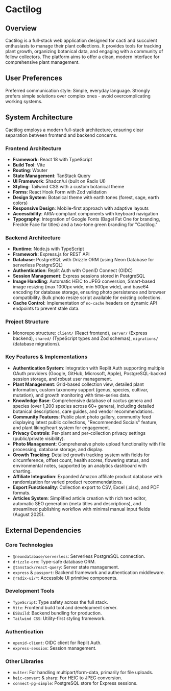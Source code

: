 # Cactilog

## Overview
Cactilog is a full-stack web application designed for cacti and succulent enthusiasts to manage their plant collections. It provides tools for tracking plant growth, organizing botanical data, and engaging with a community of fellow collectors. The platform aims to offer a clean, modern interface for comprehensive plant management.

## User Preferences
Preferred communication style: Simple, everyday language.
Strongly prefers simple solutions over complex ones - avoid overcomplicating working systems.

## System Architecture
Cactilog employs a modern full-stack architecture, ensuring clear separation between frontend and backend concerns.

### Frontend Architecture
- **Framework**: React 18 with TypeScript
- **Build Tool**: Vite
- **Routing**: Wouter
- **State Management**: TanStack Query
- **UI Framework**: Shadcn/ui (built on Radix UI)
- **Styling**: Tailwind CSS with a custom botanical theme
- **Forms**: React Hook Form with Zod validation
- **Design System**: Botanical theme with earth tones (forest, sage, earth colors)
- **Responsive Design**: Mobile-first approach with adaptive layouts
- **Accessibility**: ARIA-compliant components with keyboard navigation
- **Typography**: Integration of Google Fonts (Bagel Fat One for branding, Freckle Face for titles) and a two-tone green branding for "Cactilog."

### Backend Architecture
- **Runtime**: Node.js with TypeScript
- **Framework**: Express.js for REST API
- **Database**: PostgreSQL with Drizzle ORM (using Neon Database for serverless PostgreSQL)
- **Authentication**: Replit Auth with OpenID Connect (OIDC)
- **Session Management**: Express sessions stored in PostgreSQL
- **Image Handling**: Automatic HEIC to JPEG conversion, Smart-based image resizing (max 1000px wide, min 500px wide), and base64 encoding for database storage, ensuring photo persistence and browser compatibility. Bulk photo resize script available for existing collections.
- **Cache Control**: Implementation of `no-cache` headers on dynamic API endpoints to prevent stale data.

### Project Structure
- Monorepo structure: `client/` (React frontend), `server/` (Express backend), `shared/` (TypeScript types and Zod schemas), `migrations/` (database migrations).

### Key Features & Implementations
- **Authentication System**: Integration with Replit Auth supporting multiple OAuth providers (Google, GitHub, Microsoft, Apple), PostgreSQL-backed session storage, and robust user management.
- **Plant Management**: Grid-based collection view, detailed plant information, custom taxonomy support (genus, species, cultivar, mutation), and growth monitoring with time-series data.
- **Knowledge Base**: Comprehensive database of cactus genera and species (over 1,200 species across 60+ genera), including detailed botanical descriptions, care guides, and vendor recommendations.
- **Community Features**: Public plant photo gallery, community feed displaying latest public collections, "Recommended Socials" feature, and plant liking/heart system for engagement.
- **Privacy Controls**: Per-plant and per-collection privacy settings (public/private visibility).
- **Photo Management**: Comprehensive photo upload functionality with file processing, database storage, and display.
- **Growth Tracking**: Detailed growth tracking system with fields for circumference, offset count, health scores, flowering status, and environmental notes, supported by an analytics dashboard with charting.
- **Affiliate Integration**: Expanded Amazon affiliate product database with randomization for varied product recommendations.
- **Export Functionality**: Collection export to CSV, Excel (.xlsx), and PDF formats.
- **Articles System**: Simplified article creation with rich text editor, automatic SEO generation (meta titles and descriptions), and streamlined publishing workflow with minimal manual input fields (August 2025).

## External Dependencies

### Core Technologies
- `@neondatabase/serverless`: Serverless PostgreSQL connection.
- `drizzle-orm`: Type-safe database ORM.
- `@tanstack/react-query`: Server state management.
- `express` & `passport`: Backend framework and authentication middleware.
- `@radix-ui/*`: Accessible UI primitive components.

### Development Tools
- `TypeScript`: Type safety across the full stack.
- `Vite`: Frontend build tool and development server.
- `ESBuild`: Backend bundling for production.
- `Tailwind CSS`: Utility-first styling framework.

### Authentication
- `openid-client`: OIDC client for Replit Auth.
- `express-session`: Session management.

### Other Libraries
- `multer`: For handling multipart/form-data, primarily for file uploads.
- `heic-convert` & `sharp`: For HEIC to JPEG conversion.
- `connect-pg-simple`: PostgreSQL store for Express sessions.